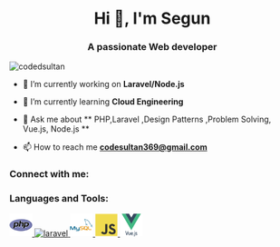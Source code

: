 <h1 align="center">Hi 👋, I'm Segun</h1>
<h3 align="center">A passionate Web developer</h3>

<p align="left"> <img src="https://komarev.com/ghpvc/?username=codedsultan&label=Profile%20views&color=0e75b6&style=flat" alt="codedsultan" /> </p>

- 🔭 I’m currently working on **Laravel/Node.js**

- 🌱 I’m currently learning **Cloud Engineering**

- 💬 Ask me about ** PHP,Laravel ,Design Patterns ,Problem Solving, Vue.js, Node.js **

- 📫 How to reach me **codesultan369@gmail.com**

<h3 align="left">Connect with me:</h3>
<p align="left">
</p>

<h3 align="left">Languages and Tools:</h3>
<p align="left"> <a href="https://www.php.net" target="_blank" rel="noreferrer"> <img src="https://raw.githubusercontent.com/devicons/devicon/master/icons/php/php-original.svg" alt="php" width="40" height="40"/> </a><a href="https://laravel.com/" target="_blank" rel="noreferrer"> <img src="https://laravel.com/img/logotype.min.svg" alt="laravel" width="40" height="40"/> </a> <a href="https://www.mysql.com/" target="_blank" rel="noreferrer"> <img src="https://raw.githubusercontent.com/devicons/devicon/master/icons/mysql/mysql-original-wordmark.svg" alt="mysql" width="40" height="40"/> </a> <a href="https://developer.mozilla.org/en-US/docs/Web/JavaScript" target="_blank" rel="noreferrer"> <img src="https://raw.githubusercontent.com/devicons/devicon/master/icons/javascript/javascript-original.svg" alt="javascript" width="40" height="40"/> </a>   <a href="https://vuejs.org/" target="_blank" rel="noreferrer"> <img src="https://raw.githubusercontent.com/devicons/devicon/master/icons/vuejs/vuejs-original-wordmark.svg" alt="vuejs" width="40" height="40"/> </a> </p>
